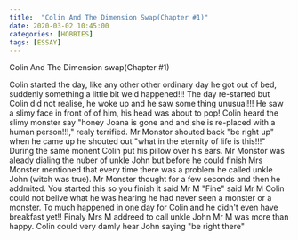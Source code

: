 ```yaml
---
title:  "Colin And The Dimension Swap(Chapter #1)"
date: 2020-03-02 10:45:00
categories: [HOBBIES]
tags: [ESSAY]
---
```


Colin And The Dimension swap(Chapter #1)

Colin started the day, like any other other ordinary day he got out of bed, suddenly something a little bit weid happened!!!
The day re-started but Colin did not realise, he woke up and he saw some thing unusual!!! He saw a slimy face in front of of him, his head was about to pop!
Colin heard the slimy monster say "honey Joana is gone and and she is re-placed with a human person!!!," realy terrified.
Mr Monstor shouted back "be right up" when he came up he shouted out "what in the eternity of life is this!!!" During the same monent Colin put his pillow over his ears.
Mr Monstor was aleady dialing the nuber of unkle John but before he could finish Mrs Monster mentioned that every time there was a problem he called unkle John (witch was true). 
Mr Monster thought for a few seconds and then he addmited.
You started this so you finish it said Mr M "Fine" said Mr M Colin could not belive what he was hearing he had never seen a monster or a monster.
To much happened in one day for Colin and he didn't even have breakfast yet!!
Finaly Mrs M addreed to call unkle John Mr M was more than happy.
Colin could very damly hear John saying "be right there"
